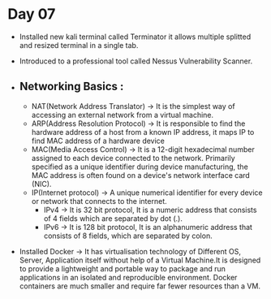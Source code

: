 # Day 07

+ Installed new kali terminal called Terminator it allows multiple splitted and resized terminal in a single tab.
+ Introduced to a professional tool called Nessus Vulnerability Scanner.

+ ## Networking Basics :
    + NAT(Network Address Translator) -> It is the simplest way of accessing an external network from a virtual machine.
    + ARP(Address Resolution Protocol) -> It is responsible to find the hardware address of a host from a known IP address, it maps IP to find MAC address of a hardware device
    + MAC(Media Access Control) -> It is a 12-digit hexadecimal number assigned to each device connected to the network. Primarily specified as a unique identifier during device manufacturing, the MAC address is often found on a device's network interface card (NIC).
    + IP(Internet protocol) -> A unique numerical identifier for every device or network that connects to the internet.
      + IPv4 -> It is 32 bit protocol, It is a numeric address that consists of 4 fields which are separated by dot (.).
      + IPv6 -> It is 128 bit protocol, It is an alphanumeric address that consists of 8 fields, which are separated by colon.

+ Installed Docker -> It has virtualisation technology of Different OS, Server, Application itself without help of a Virtual Machine.It is designed to provide a lightweight and portable way to package and run applications in an isolated and reproducible environment. Docker containers are much smaller and require far fewer resources than a VM.
